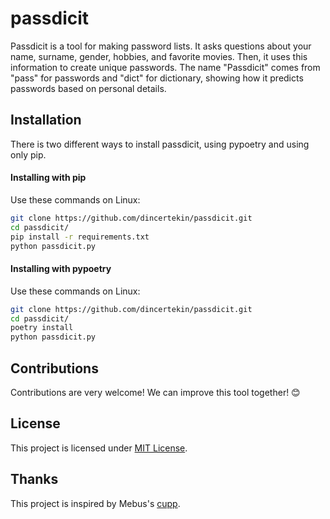 # passdicit
Passdicit is a tool for making password lists. It asks questions about your name, surname, gender, hobbies, and favorite movies. Then, it uses this information to create unique passwords. The name "Passdicit" comes from "pass" for passwords and "dict" for dictionary, showing how it predicts passwords based on personal details.

## Installation
There is two different ways to install passdicit, using pypoetry and using only pip.

#### Installing with pip  
Use these commands on Linux:  
```bash
git clone https://github.com/dincertekin/passdicit.git
cd passdicit/
pip install -r requirements.txt
python passdicit.py
```

#### Installing with pypoetry
Use these commands on Linux:
```bash
git clone https://github.com/dincertekin/passdicit.git
cd passdicit/
poetry install
python passdicit.py
```

## Contributions
Contributions are very welcome! We can improve this tool together! 😊

## License
This project is licensed under [MIT License](LICENSE).

## Thanks
This project is inspired by Mebus's [cupp](https://github.com/Mebus/cupp).